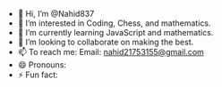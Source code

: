 - 👋 Hi, I’m @Nahid837
- 👀 I’m interested in Coding, Chess, and mathematics.
- 🌱 I’m currently learning JavaScript and mathematics.
- 💞️ I’m looking to collaborate on making the best.
- 📫 To reach me: Email: nahid21753155@gmail.com
- 😄 Pronouns: 
- ⚡ Fun fact: 

<!---
Nahid837/Nahid837 is a ✨ special ✨ repository because its `README.md` (this file) appears on your GitHub profile.
You can click the Preview link to take a look at your changes.
--->
